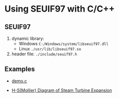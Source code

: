 # Using SEUIF97 with C/C++ 

## SEUIF97 

1. dynamic library: 
   * Windows `C:/Windows/system/libseuif97.dll`
   * Linux `./usr/lib/libseuif97.so`
2. header file: `./include/seuif97.h`

## Examples

* [demo.c](./demo.c)

* [H-S(Mollier) Diagram of Steam Turbine Expansion](./Turbine_H-S.cpp)
